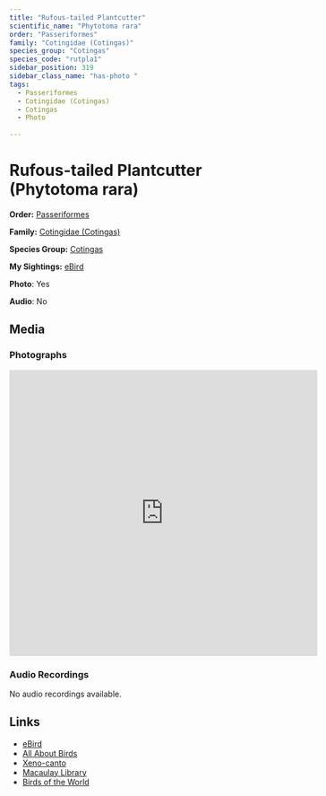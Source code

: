 ```yaml
---
title: "Rufous-tailed Plantcutter"
scientific_name: "Phytotoma rara"
order: "Passeriformes"
family: "Cotingidae (Cotingas)"
species_group: "Cotingas"
species_code: "rutpla1"
sidebar_position: 319
sidebar_class_name: "has-photo "
tags: 
  - Passeriformes
  - Cotingidae (Cotingas)
  - Cotingas
  - Photo
  
---
```


# Rufous-tailed Plantcutter (Phytotoma rara)

**Order:** [Passeriformes](/tags/passeriformes)

**Family:** [Cotingidae (Cotingas)](/tags/cotingidae-cotingas)

**Species Group:** [Cotingas](/tags/cotingas)

**My Sightings:** [eBird](https://ebird.org/lifelist?r=world&time=life&spp=rutpla1)

**Photo**: Yes 

**Audio**: No

## Media
### Photographs
<iframe src="https://macaulaylibrary.org/asset/625246687/embed" width="550" height="510" frameborder="0" allowfullscreen></iframe>

### Audio Recordings
No audio recordings available.

## Links
* [eBird](https://ebird.org/species/rutpla1) 
* [All About Birds](https://www.allaboutbirds.org/guide/rutpla1) 
* [Xeno-canto](https://www.xeno-canto.org/species/phytotoma-rara) 
* [Macaulay Library](https://search.macaulaylibrary.org/catalog?taxonCode=rutpla1&sort=rating_rank_desc)
* [Birds of the World](https://birdsoftheworld.org/bow/species/rutpla1)
